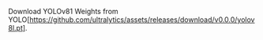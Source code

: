 Download YOLOv81 Weights from YOLO[https://github.com/ultralytics/assets/releases/download/v0.0.0/yolov8l.pt].
